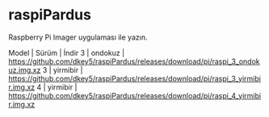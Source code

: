 # raspiPardus

Raspberry Pi Imager uygulaması ile yazın.

Model  |  Sürüm  | İndir
3 |  ondokuz  | https://github.com/dkey5/raspiPardus/releases/download/pi/raspi_3_ondokuz.img.xz
3 |  yirmibir  | https://github.com/dkey5/raspiPardus/releases/download/pi/raspi_3_yirmibir.img.xz
4 |  yirmibir  | https://github.com/dkey5/raspiPardus/releases/download/pi/raspi_4_yirmibir.img.xz

